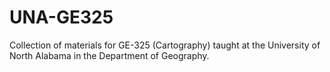 # UNA-GE325
Collection of materials for GE-325 (Cartography) taught at the University of North Alabama in the Department of Geography.
